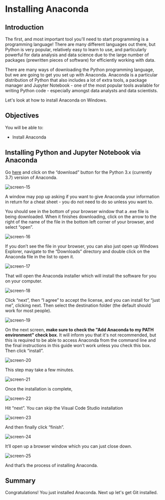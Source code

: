 
# Installing Anaconda


## Introduction
The first, and most important tool you'll need to start programming is a programming language! There are many different languages out there, but Python is very popular, relatively easy to learn to use, and particularly powerful for data analysis and data science due to the large number of packages (prewritten pieces of software) for efficiently working with data.

There are many ways of downloading the Python programming language, but we are going to get you set up with Anaconda. Anaconda is a particular distribution of Python that also includes a lot of extra tools, a package manager and Jupyter Notebook - one of the most popular tools available for writing Python code - especially amongst data analysts and data scientists.

Let's look at how to install Anaconda on Windows.

## Objectives
You will be able to:
* Install Anaconda

## Installing Python and Jupyter Notebook via Anaconda

Go [here](https://www.anaconda.com/download/#windows) and click on the “download” button for the Python 3.x (currently 3.7) version of Anaconda.

![screen-15](http://curriculum-content.s3.amazonaws.com/data-science/screen-15.png)

A window may pop up asking if you want to give Anaconda your information in return for a cheat sheet - you do not need to do so unless you want to.

You should see in the bottom of your browser window that a .exe file is being downloaded. When it finishes downloading, click on the arrow to the right of the name of the file in the bottom left corner of your browser, and select “open”.

![screen-16](http://curriculum-content.s3.amazonaws.com/data-science/screen-16.png)

If you don’t see the file in your browser, you can also just open up Windows Explorer, navigate to the “Downloads” directory and double click on the Anaconda file in the list to open it.

![screen-17](http://curriculum-content.s3.amazonaws.com/data-science/screen-17.png)

That will open the Anaconda installer which will install the software for you on your computer.

![screen-18](http://curriculum-content.s3.amazonaws.com/data-science/screen-18.png)

Click “next”, then “I agree” to accept the license, and you can install for “just me”, clicking next. Then select the destination folder (the default should work for most people).

![screen-19](http://curriculum-content.s3.amazonaws.com/data-science/screen-19.png)

On the next screen, **make sure to check the "Add Anaconda to my PATH environment" check box**. It will inform you that it's not recommended, but this is required to be able to access Anaconda from the command line and the final instructions in this guide won't work unless you check this box. Then click “install”.

![screen-20](http://curriculum-content.s3.amazonaws.com/data-science/screen-00.png)

This step may take a few minutes.

![screen-21](http://curriculum-content.s3.amazonaws.com/data-science/screen-21.png)

Once the installation is complete,

![screen-22](http://curriculum-content.s3.amazonaws.com/data-science/screen-22.png)

Hit “next”. You can skip the Visual Code Studio installation

![screen-23](http://curriculum-content.s3.amazonaws.com/data-science/screen-23.png)

And then finally click “finish”.

![screen-24](http://curriculum-content.s3.amazonaws.com/data-science/screen-24.png)

It’ll open up a browser window which you can just close down.

![screen-25](http://curriculum-content.s3.amazonaws.com/data-science/screen-25.png)

And that’s the process of installing Anaconda.


## Summary

Congratulations! You just installed Anaconda. Next up let's get Git installed.
